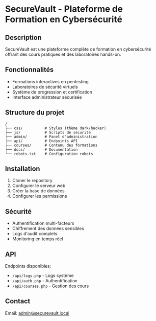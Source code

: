 # SecureVault - Plateforme de Formation en Cybersécurité

## Description
SecureVault est une plateforme complète de formation en cybersécurité offrant des cours pratiques et des laboratoires hands-on.

## Fonctionnalités
- Formations interactives en pentesting
- Laboratoires de sécurité virtuels
- Système de progression et certification
- Interface administrateur sécurisée

## Structure du projet
```
/
├── css/          # Styles (thème dark/hacker)
├── js/           # Scripts de sécurité
├── admin/        # Panel d'administration  
├── api/          # Endpoints API
├── courses/      # Contenu des formations
├── docs/         # Documentation
└── robots.txt    # Configuration robots
```

## Installation
1. Cloner le repository
2. Configurer le serveur web
3. Créer la base de données
4. Configurer les permissions

## Sécurité
- Authentification multi-facteurs
- Chiffrement des données sensibles  
- Logs d'audit complets
- Monitoring en temps réel

## API
Endpoints disponibles:
- `/api/logs.php` - Logs système
- `/api/auth.php` - Authentification
- `/api/courses.php` - Gestion des cours

## Contact
Email: admin@securevault.local